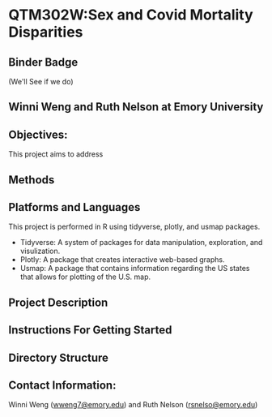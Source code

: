 # QTM302W:Sex and Covid Mortality Disparities
## Binder Badge
(We'll See if we do)

## Winni Weng and Ruth Nelson at Emory University

## Objectives:
This project aims to address 

## Methods

## Platforms and Languages
This project is performed in R using tidyverse, plotly, and usmap packages. 

- Tidyverse: A system of packages for data manipulation, exploration, and visulization. 
- Plotly: A package that creates interactive web-based graphs. 
- Usmap: A package that contains information regarding the US states that allows for plotting of the U.S. map.

## Project Description

## Instructions For Getting Started

## Directory Structure

## Contact Information: 
Winni Weng (wweng7@emory.edu) and Ruth Nelson (rsnelso@emory.edu)
